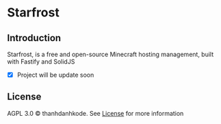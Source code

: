 # Starfrost

## Introduction

Starfrost, is a free and open-source Minecraft hosting management, built with Fastify and SolidJS

- [x] Project will be update soon

## License

AGPL 3.0 © thanhdanhkode.
See [License](https://github.com/thanhdanhkode/starfrost/blob/main/LICENSE) for more information
